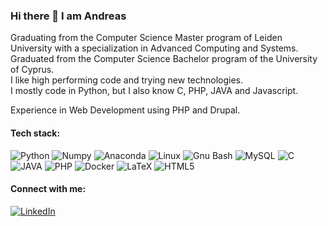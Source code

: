 ### Hi there 👋 I am Andreas 

Graduating from the Computer Science Master program of Leiden University with a specialization in Advanced Computing and Systems.\
Graduated from the Computer Science Bachelor program of the University of Cyprus.\
I like high performing code and trying new technologies.\
I mostly code in Python, but I also know C, PHP, JAVA and Javascript.

Experience in Web Development using PHP and Drupal.


#### Tech stack:
![Python](https://img.shields.io/badge/Python-14354C?style=for-the-badge&logo=python&logoColor=white)
![Numpy](https://img.shields.io/badge/-Numpy-282c34?style=for-the-badge&logo=numpy)
![Anaconda](https://img.shields.io/badge/-Anaconda-282c34?style=for-the-badge&logo=anaconda)
![Linux](https://img.shields.io/badge/Linux-FCC624?style=for-the-badge&logo=linux&logoColor=black)
![Gnu Bash](https://img.shields.io/badge/-Bash-282c34?style=for-the-badge&logo=gnubash)
![MySQL](https://img.shields.io/badge/MySQL-005C84?style=for-the-badge&logo=mysql&logoColor=white)
![C](https://img.shields.io/badge/C-00599C?style=for-the-badge&logo=c&logoColor=white)
![JAVA](https://img.shields.io/badge/Java-ED8B00?style=for-the-badge&logo=openjdk&logoColor=white)
![PHP](https://img.shields.io/badge/PHP-777BB4?style=for-the-badge&logo=php&logoColor=white)
![Docker](https://img.shields.io/badge/-Docker-282c34?style=for-the-badge&logo=docker)
![LaTeX](https://img.shields.io/badge/-LaTeX-282c34?style=for-the-badge&logo=latex)
![HTML5](https://img.shields.io/badge/HTML5-E34F26?style=for-the-badge&logo=html5&logoColor=white)

#### Connect with me:
[![LinkedIn](https://img.shields.io/badge/-LinkedIn-0A66C2?logoColor=white&style=for-the-badge&logo=linkedin&target=www.linkedin.com/in/andreassavva)](www.linkedin.com/in/andreassavva?target=blank)

<!--
**asavva3/asavva3** is a ✨ _special_ ✨ repository because its `README.md` (this file) appears on your GitHub profile.

Here are some ideas to get you started:

- 🔭 I’m currently working on ...
- 🌱 I’m currently learning ...
- 👯 I’m looking to collaborate on ...
- 🤔 I’m looking for help with ...
- 💬 Ask me about ...
- 📫 How to reach me: ...
- 😄 Pronouns: ...
- ⚡ Fun fact: ...
-->
